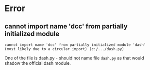 # Error

## cannot import name 'dcc' from partially initialized module
```
cannot import name 'dcc' from partially initialized module 'dash' 
(most likely due to a circular import) (c:/.../dash.py)
```
One of the file is dash.py - should not name file `dash.py` as that would shadow the official dash module.
